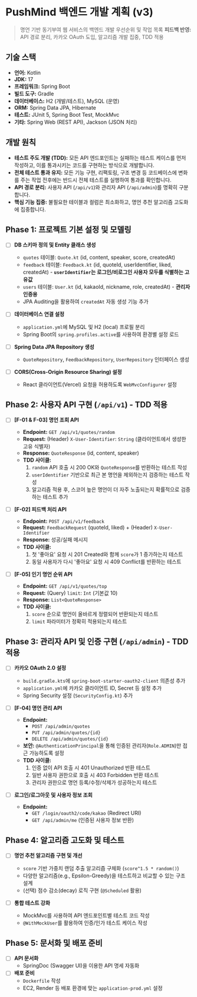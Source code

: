# PushMind 백엔드 개발 계획 (v3)

> 명언 기반 동기부여 웹 서비스의 백엔드 개발 우선순위 및 작업 목록
> **피드백 반영:** API 경로 분리, 카카오 OAuth 도입, 알고리즘 개발 집중, TDD 적용

## 기술 스택

- **언어:** Kotlin
- **JDK:** 17
- **프레임워크:** Spring Boot
- **빌드 도구:** Gradle
- **데이터베이스:** H2 (개발/테스트), MySQL (운영)
- **ORM:** Spring Data JPA, Hibernate
- **테스트:** JUnit 5, Spring Boot Test, MockMvc
- **기타:** Spring Web (REST API), Jackson (JSON 처리)

## 개발 원칙

- **테스트 주도 개발 (TDD):** 모든 API 엔드포인트는 실패하는 테스트 케이스를 먼저 작성하고, 이를 통과시키는 코드를 구현하는 방식으로 개발합니다.
- **전체 테스트 통과 유지:** 모든 기능 구현, 리팩토링, 구조 변경 등 코드베이스에 변화를 주는 작업 전후에는 반드시 전체 테스트를 실행하여 통과를 확인합니다.
- **API 경로 분리:** 사용자 API (`/api/v1`)와 관리자 API (`/api/admin`)를 명확히 구분합니다.
- **핵심 기능 집중:** 불필요한 테이블과 컬럼은 최소화하고, 명언 추천 알고리즘 고도화에 집중합니다.

## Phase 1: 프로젝트 기본 설정 및 모델링

- [ ] **DB 스키마 정의 및 Entity 클래스 생성**
    - `quotes` 테이블: `Quote.kt` (id, content, speaker, score, createdAt)
    - `feedback` 테이블: `Feedback.kt` (id, quoteId, userIdentifier, liked, createdAt) - **`userIdentifier`는 로그인/비로그인 사용자 모두를 식별하는 고유값**
    - `users` 테이블: `User.kt` (id, kakaoId, nickname, role, createdAt) - **관리자 인증용**
    - JPA Auditing을 활용하여 `createdAt` 자동 생성 기능 추가

- [ ] **데이터베이스 연결 설정**
    - `application.yml`에 MySQL 및 H2 (local) 프로필 분리
    - Spring Boot의 `spring.profiles.active`를 사용하여 환경별 설정 로드

- [ ] **Spring Data JPA Repository 생성**
    - `QuoteRepository`, `FeedbackRepository`, `UserRepository` 인터페이스 생성

- [ ] **CORS(Cross-Origin Resource Sharing) 설정**
    - React 클라이언트(Vercel) 요청을 허용하도록 `WebMvcConfigurer` 설정

## Phase 2: 사용자 API 구현 (`/api/v1`) - TDD 적용

- [ ] **[F-01 & F-03] 명언 조회 API**
    - **Endpoint:** `GET /api/v1/quotes/random`
    - **Request:** (Header) `X-User-Identifier`: `String` (클라이언트에서 생성한 고유 식별자)
    - **Response:** `QuoteResponse` (id, content, speaker)
    - **TDD 사이클:**
        1. `random` API 호출 시 200 OK와 `QuoteResponse`를 반환하는 테스트 작성
        2. `userIdentifier` 기반으로 최근 본 명언을 제외하는지 검증하는 테스트 작성
        3. 알고리즘 적용 후, 스코어 높은 명언이 더 자주 노출되는지 확률적으로 검증하는 테스트 추가

- [ ] **[F-02] 피드백 처리 API**
    - **Endpoint:** `POST /api/v1/feedback`
    - **Request:** `FeedbackRequest` (quoteId, liked) + (Header) `X-User-Identifier`
    - **Response:** 성공/실패 메시지
    - **TDD 사이클:**
        1. 첫 '좋아요' 요청 시 201 Created와 함께 `score`가 1 증가하는지 테스트
        2. 동일 사용자가 다시 '좋아요' 요청 시 409 Conflict를 반환하는 테스트

- [ ] **[F-05] 인기 명언 순위 API**
    - **Endpoint:** `GET /api/v1/quotes/top`
    - **Request:** (Query) `limit`: `Int` (기본값 10)
    - **Response:** `List<QuoteResponse>`
    - **TDD 사이클:**
        1. `score` 순으로 명언이 올바르게 정렬되어 반환되는지 테스트
        2. `limit` 파라미터가 정확히 적용되는지 테스트

## Phase 3: 관리자 API 및 인증 구현 (`/api/admin`) - TDD 적용

- [ ] **카카오 OAuth 2.0 설정**
    - `build.gradle.kts`에 `spring-boot-starter-oauth2-client` 의존성 추가
    - `application.yml`에 카카오 클라이언트 ID, Secret 등 설정 추가
    - Spring Security 설정 (`SecurityConfig.kt`) 추가

- [ ] **[F-04] 명언 관리 API**
    - **Endpoint:**
        - `POST /api/admin/quotes`
        - `PUT /api/admin/quotes/{id}`
        - `DELETE /api/admin/quotes/{id}`
    - **보안:** `@AuthenticationPrincipal`을 통해 인증된 관리자(`Role.ADMIN`)만 접근 가능하도록 설정
    - **TDD 사이클:**
        1. 인증 없이 API 호출 시 401 Unauthorized 반환 테스트
        2. 일반 사용자 권한으로 호출 시 403 Forbidden 반환 테스트
        3. 관리자 권한으로 명언 등록/수정/삭제가 성공하는지 테스트

- [ ] **로그인/로그아웃 및 사용자 정보 조회**
    - **Endpoint:**
        - `GET /login/oauth2/code/kakao` (Redirect URI)
        - `GET /api/admin/me` (인증된 사용자 정보 반환)

## Phase 4: 알고리즘 고도화 및 테스트

- [ ] **명언 추천 알고리즘 구현 및 개선**
    - `score` 기반 가중치 랜덤 추출 알고리즘 구체화 (`score^1.5 * random()`)
    - 다양한 알고리즘(e.g., Epsilon-Greedy)을 테스트하고 비교할 수 있는 구조 설계
    - (선택) 점수 감소(decay) 로직 구현 (`@Scheduled` 활용)

- [ ] **통합 테스트 강화**
    - MockMvc를 사용하여 API 엔드포인트별 테스트 코드 작성
    - `@WithMockUser`를 활용하여 인증/인가 테스트 케이스 작성

## Phase 5: 문서화 및 배포 준비

- [ ] **API 문서화**
    - SpringDoc (Swagger UI)을 이용한 API 명세 자동화
- [ ] **배포 준비**
    - `Dockerfile` 작성
    - EC2, Render 등 배포 환경에 맞는 `application-prod.yml` 설정
